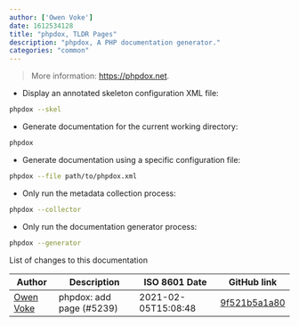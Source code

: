 ```yaml
---
author: ['Owen Voke']
date: 1612534128
title: "phpdox, TLDR Pages"
description: "phpdox, A PHP documentation generator."
categories: "common"
---
```

> More information: <https://phpdox.net>.

- Display an annotated skeleton configuration XML file:

```bash
phpdox --skel
```

- Generate documentation for the current working directory:

```bash
phpdox
```

- Generate documentation using a specific configuration file:

```bash
phpdox --file path/to/phpdox.xml
```

- Only run the metadata collection process:

```bash
phpdox --collector
```

- Only run the documentation generator process:

```bash
phpdox --generator
```
List of changes to this documentation


Author | Description | ISO 8601 Date | GitHub link
------|-----|-----|-----
[Owen Voke](mailto:development@voke.dev) | phpdox: add page (#5239) | 2021-02-05T15:08:48 | [9f521b5a1a80](https://github.com/tldr-pages/tldr/commit/9f521b5a1a8045b3506ad549c1cee9db6eccb5d9)

